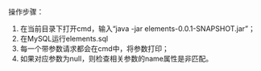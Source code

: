 操作步骤：
1. 在当前目录下打开cmd，输入“java -jar elements-0.0.1-SNAPSHOT.jar”；
2. 在MySQL运行elements.sql
3. 每一个带参数请求都会在cmd中，将参数打印；
4. 如果对应参数为null，则检查相关参数的name属性是非匹配。

